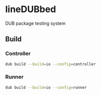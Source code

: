 # lineDUBbed

DUB package testing system


## Build

### Controller

```sh
dub build --build=io --config=controller
```

### Runner

```sh
dub build --build=io --config=runner
```
